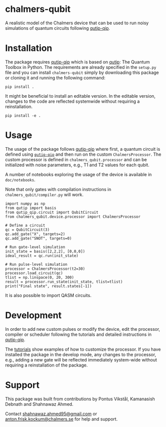 # chalmers-qubit

A realistic model of the Chalmers device that can be used to run noisy simulations of quantum circuits
following [qutip-qip](https://qutip-qip.readthedocs.io/en/stable/). 

# Installation

The package requires [qutip-qip](https://qutip-qip.readthedocs.io/en/stable/) which is based on [qutip](https://qutip-qip.readthedocs.io/en/stable/): The
Quantum Toolbox in Python. The requirements are already specified in the `setup.py` file and you can install `chalmers-qubit` simply by downloading this package or cloning
it and running the following command:
```
pip install .
```

It might be beneficial to install an editable version. In the editable version, changes to the code are reflected systemwide without requiring a reinstallation.

```
pip install -e .
```

# Usage

The usage of the package follows [qutip-qip](https://qutip-qip.readthedocs.io/en/stable/)
where first, a quantum circuit is defined using [`qutip-qip`](https://qutip-qip.readthedocs.io/en/stable/qip-simulator.html)
and then run on the custom `ChalmersProcessor`. The custom processor is defined
in `chalmers_qubit.processor` and can be initialized with noise parameters,
e.g., T1 and T2 values for each qubit.

A number of notebooks exploring the usage of the device is available in `doc/notebooks`. 

Note that only gates with compilation instructions in `chalmers_qubit/compiler.py` will work.

```
import numpy as np
from qutip import basis
from qutip_qip.circuit import QubitCircuit
from chalmers_qubit.device.processor import ChalmersProcessor

# Define a circuit
qc = QubitCircuit(3)
qc.add_gate("X", targets=2)
qc.add_gate("SNOT", targets=0)

# Run gate-level simulation
init_state = basis([2,2,2], [0,0,0])
ideal_result = qc.run(init_state)

# Run pulse-level simulation
processor = ChalmersProcessor(t2=30)
processor.load_circuit(qc)
tlist = np.linspace(0, 20, 300)
result = processor.run_state(init_state, tlist=tlist)
print("Final state", result.states[-1])
```

It is also possible to import QASM circuits.

# Development

In order to add new custom pulses or modify the device, edit the processor, 
compiler or scheduler following the tutorials and detailed instructions in [qutip-qip](https://qutip-qip.readthedocs.io/en/stable/).

The [tutorials](https://qutip.org/qutip-tutorials/) show examples of how to
customize the processor. If you have installed the package in the develop mode, any changes to the processor, e.g., adding a new gate will be reflected immediately system-wide without requiring a reinstallation of the package.

# Support

This package was built from contributions by Pontus Vikstål, Kamanasish Debnath
and Shahnawaz Ahmed.

Contact shahnawaz.ahmed95@gmail.com or anton.frisk.kockum@chalmers.se 
for help and support.